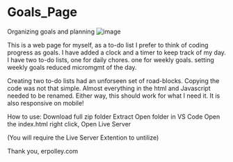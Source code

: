 # Goals_Page
Organizing goals and planning
![image](https://user-images.githubusercontent.com/109182529/182070987-616a04e9-a69d-4f52-afed-5983064e5dc6.png)

This is a web page for myself, as a to-do list I prefer to think of coding progress as goals.
I have added a clock and a timer to keep track of my day. 
I have two to-do lists, one for daily chores. one for weekly goals. 
setting weekly goals reduced micromgmt of the day. 

Creating two to-do lists had an unforseen set of road-blocks. Copying the code was not that simple. Almost everything in the html and Javascript 
needed to be renamed. Either way, this should work for what I need it. It is also responsive on mobile!

How to use:
Download full zip folder
Extract
Open folder in VS Code
Open the index.html
right click, Open Live Server

(You will require the Live Server Extention to untilize)

Thank you,
    erpolley.com
